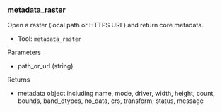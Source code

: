### metadata_raster

Open a raster (local path or HTTPS URL) and return core metadata.

- Tool: `metadata_raster`

Parameters

- path_or_url (string)

Returns

- metadata object including name, mode, driver, width, height, count, bounds, band_dtypes, no_data, crs, transform; status, message
